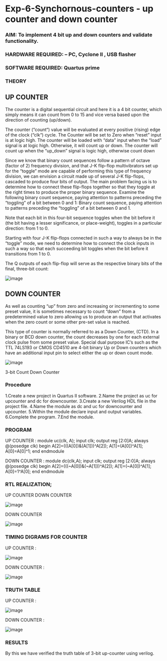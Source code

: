 # Exp-6-Synchornous-counters - up counter and down counter 
### AIM: To implement 4 bit up and down counters and validate  functionality.
### HARDWARE REQUIRED:  – PC, Cyclone II , USB flasher
### SOFTWARE REQUIRED:   Quartus prime
### THEORY 

## UP COUNTER 
The counter is a digital sequential circuit and here it is a 4 bit counter, which simply means it can count from 0 to 15 and vice versa based upon the direction of counting (up/down). 

The counter (“count“) value will be evaluated at every positive (rising) edge of the clock (“clk“) cycle.
The Counter will be set to Zero when “reset” input is at logic high.
The counter will be loaded with “data” input when the “load” signal is at logic high. Otherwise, it will count up or down.
The counter will count up when the “up_down” signal is logic high, otherwise count down

Since we know that binary count sequences follow a pattern of octave (factor of 2) frequency division, and that J-K flip-flop multivibrators set up for the “toggle” mode are capable of performing this type of frequency division, we can envision a circuit made up of several J-K flip-flops, cascaded to produce four bits of output.
The main problem facing us is to determine how to connect these flip-flops together so that they toggle at the right times to produce the proper binary sequence.
Examine the following binary count sequence, paying attention to patterns preceding the “toggling” of a bit between 0 and 1:
Binary count sequence, paying attention to patterns preceding the “toggling” of a bit between 0 and 1.

Note that each bit in this four-bit sequence toggles when the bit before it (the bit having a lesser significance, or place-weight), toggles in a particular direction: from 1 to 0.



Starting with four J-K flip-flops connected in such a way to always be in the “toggle” mode, we need to determine how to connect the clock inputs in such a way so that each succeeding bit toggles when the bit before it transitions from 1 to 0.

The Q outputs of each flip-flop will serve as the respective binary bits of the final, three-bit count:

 ![image](https://github.com/Presilla27/Exp-7-Synchornous-counters-/assets/155127632/c843c46b-8aa8-4101-add4-c33015d6f494)



## DOWN COUNTER 

As well as counting “up” from zero and increasing or incrementing to some preset value, it is sometimes necessary to count “down” from a predetermined value to zero allowing us to produce an output that activates when the zero count or some other pre-set value is reached.

This type of counter is normally referred to as a Down Counter, (CTD). In a binary or BCD down counter, the count decreases by one for each external clock pulse from some preset value. Special dual purpose IC’s such as the TTL 74LS193 or CMOS CD4510 are 4-bit binary Up or Down counters which have an additional input pin to select either the up or down count mode.


![image](https://github.com/Presilla27/Exp-7-Synchornous-counters-/assets/155127632/ae774787-a4ea-4661-8f06-b058ab842837)



3-bit Count Down Counter
### Procedure
1.Create a new project in Quartus II software.
2.Name the project as uc for upcounter and dc for downcounter.
3.Create a new Verilog HDL file in the project file.
4.Name the module as dc and uc for downcounter and upcounter.
5.Within the module declare input and output variables.
6.Complete the program.
7.End the module.



### PROGRAM 

UP COUNTER :
module uc(clk, A);
input clk;
output reg [2:0]A;
always @(posedge clk)
begin
A[2]=(((A[0])&(A[1]))^A[2]);
A[1]=(A[0])^A[1];
A[0]=A[0]^1;
end
endmodule

DOWN COUNTER :
module dc(clk,A);
input clk;
output reg [2:0]A;
always @(posedge clk)
begin
A[2]=(((~A[0])&(~A[1]))^A[2]);
A[1]=(~A[0])^A[1];
A[0]=1^A[0];
end
endmodule


### RTL REALIZATION;
UP COUNTER DOWN COUNTER  

![image](https://github.com/Presilla27/Exp-7-Synchornous-counters-/assets/155127632/f8f3f453-dfce-48ea-817c-1b4bd7a6bdfc)


DOWN COUNTER 

![image](https://github.com/Presilla27/Exp-7-Synchornous-counters-/assets/155127632/d1cfa42f-d786-4872-bb2f-dddf52143538)


### TIMING DIGRAMS FOR COUNTER  

UP COUNTER :


![image](https://github.com/Presilla27/Exp-7-Synchornous-counters-/assets/155127632/a903618e-dbf3-4b48-9290-eeb46fb56764)

DOWN COUNTER :

![image](https://github.com/Presilla27/Exp-7-Synchornous-counters-/assets/155127632/5dbb531c-14fe-4bb2-af00-2df6ec98c035)


### TRUTH TABLE 

UP COUNTER :

![image](https://github.com/Presilla27/Exp-7-Synchornous-counters-/assets/155127632/2f701859-0462-4ca9-b884-30a37d6d3ace)

DOWN COUNTER :

![image](https://github.com/Presilla27/Exp-7-Synchornous-counters-/assets/155127632/a2f7c48e-aa6e-4338-a434-9ece1f17cc69)


### RESULTS 
By this we have verified the truth table of 3-bit up-counter using verilog.

